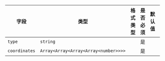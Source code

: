 | 字段 | 类型 | 格式类型 | 是否必须 | 默认值 | 说明 |
|---|---|---|---|---|---|
| `type` | `string` |  | 是 |  |
| `coordinates` | `Array<Array<Array<Array<number>>>>` |  | 是 |  |
